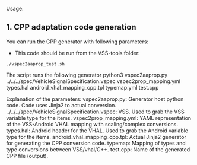 Usage:
## 1. CPP adaptation code generation
You can run the CPP generator with following parameters:
- This code should be run from the VSS-tools folder:
```
./vspec2aaprop_test.sh
```

The script runs the following generator
python3 vspec2aaprop.py ../../../spec/VehicleSignalSpecification.vspec vspec2prop_mapping.yml types.hal android_vhal_mapping_cpp.tpl typemap.yml test.cpp

Explanation of the parameters:
vspec2aaprop.py:
	Generator host python code. Code uses Jinja2 to actual conversion.
../../../spec/VehicleSignalSpecification.vspec:
	VSS. Used to grab the VSS variable type for the items.
vspec2prop_mapping.yml:
	YAML representation of the VSS-Android VHAL mapping with scaling/complex conversions.
types.hal:
	Android header for the VHAL. Used to grab the Android variable type for the items.
android_vhal_mapping_cpp.tpl:
	Actual Jinja2 generator for generating the CPP conversion code.
typemap:
	Mapping of types and type conversions between VSS/vhal/C++.
test.cpp: 
	Name of the generated CPP file (output).
